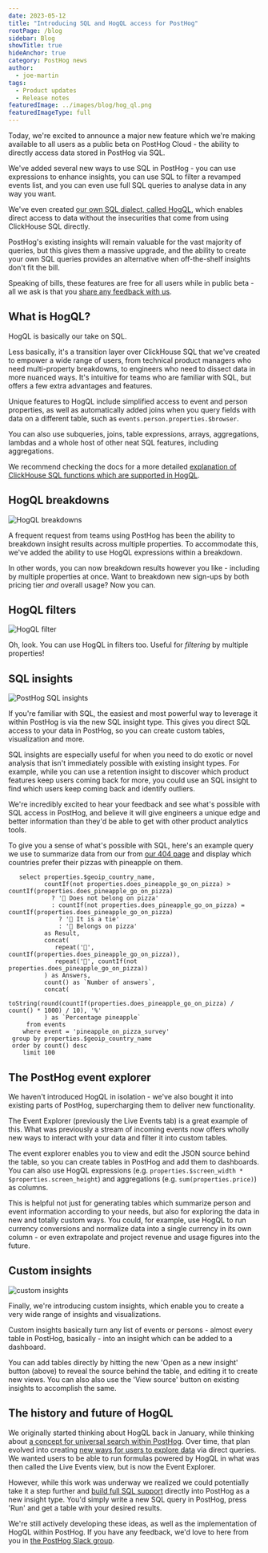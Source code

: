 ```yaml
---
date: 2023-05-12
title: "Introducing SQL and HogQL access for PostHog"
rootPage: /blog
sidebar: Blog
showTitle: true
hideAnchor: true
category: PostHog news
author:
  - joe-martin
tags:
  - Product updates
  - Release notes
featuredImage: ../images/blog/hog_ql.png
featuredImageType: full
---
```


Today, we're excited to announce a major new feature which we're making available to all users as a public beta on PostHog Cloud - the ability to directly access data stored in PostHog via SQL.

We've added several new ways to use SQL in PostHog - you can use expressions to enhance insights, you can use SQL to filter a revamped events list, and you can even use full SQL queries to analyse data in any way you want. 

We've even created [our own SQL dialect, called HogQL](/docs/product-analytics/hogql), which enables direct access to data without the insecurities that come from using ClickHouse SQL directly.

PostHog's existing insights will remain valuable for the vast majority of queries, but this gives them a massive upgrade, and the ability to create your own SQL queries provides an alternative when off-the-shelf insights don't fit the bill. 

Speaking of bills, these features are free for all users while in public beta - all we ask is that you [share any feedback with us](http://app.posthog.com/home#supportModal). 

## What is HogQL?
HogQL is basically our take on SQL. 

Less basically, it's a transition layer over ClickHouse SQL that we've created to empower a wide range of users, from technical product managers who need multi-property breakdowns, to engineers who need to dissect data in more nuanced ways. It's intuitive for teams who are familiar with SQL, but offers a few extra advantages and features.

Unique features to HogQL include simplified access to event and person properties, as well as automatically added joins when you query fields with data on a different table, such as `events.person.properties.$browser`.

You can also use subqueries, joins, table expressions, arrays, aggregations, lambdas and a whole host of other neat SQL features, including aggregations.

We recommend checking the docs for a more detailed [explanation of ClickHouse SQL functions which are supported in HogQL](/manual/hogql).

## HogQL breakdowns
![HogQL breakdowns](../images/blog/array/hog_breakdown.gif)

A frequent request from teams using PostHog has been the ability to breakdown insight results across multiple properties. To accommodate this, we've added the ability to use HogQL expressions within a breakdown. 

In other words, you can now breakdown results however you like - including by multiple properties at once. Want to breakdown new sign-ups by both pricing tier _and_ overall usage? Now you can.

## HogQL filters
![HogQL filter](../images/blog/array/hog_filters.gif)

Oh, look. You can use HogQL in filters too. Useful for _filtering_ by multiple properties!

## SQL insights
![PostHog SQL insights](../images/features/hogql/sql.gif)

If you're familiar with SQL, the easiest and most powerful way to leverage it within PostHog is via the new SQL insight type. This gives you direct SQL access to your data in PostHog, so you can create custom tables, visualization and more. 

SQL insights are especially useful for when you need to do exotic or novel analysis that isn't immediately possible with existing insight types. For example, while you can use a retention insight to discover which product features keep users coming back for more, you could use an SQL insight to find which users keep coming back and identify outliers. 

We're incredibly excited to hear your feedback and see what's possible with SQL access in PostHog, and believe it will give engineers a unique edge and better information than they'd be able to get with other product analytics tools.

To give you a sense of what's possible with SQL, here's an example query we use to summarize data from our from [our 404 page](/hedgehogsgalore) and display which countries prefer their pizzas with pineapple on them.

```
   select properties.$geoip_country_name,
          countIf(not properties.does_pineapple_go_on_pizza) > countIf(properties.does_pineapple_go_on_pizza)
            ? '🍅 Does not belong on pizza'
            : countIf(not properties.does_pineapple_go_on_pizza) = countIf(properties.does_pineapple_go_on_pizza)
              ? '🥦 It is a tie'
              : '🍍 Belongs on pizza'
          as Result,
          concat(
             repeat('🍍', countIf(properties.does_pineapple_go_on_pizza)),
             repeat('🍅', countIf(not properties.does_pineapple_go_on_pizza))
          ) as Answers,
          count() as `Number of answers`,
          concat(
            toString(round(countIf(properties.does_pineapple_go_on_pizza) / count() * 1000) / 10), '%'
          ) as `Percentage pineapple`
     from events
    where event = 'pineapple_on_pizza_survey'
 group by properties.$geoip_country_name
 order by count() desc
    limit 100
```

## The PostHog event explorer 
We haven't introduced HogQL in isolation - we've also bought it into existing parts of PostHog, supercharging them to deliver new functionality. 

The Event Explorer (previously the Live Events tab) is a great example of this. What was previously a stream of incoming events now offers wholly new ways to interact with your data and filter it into custom tables. 

The event explorer enables you to view and edit the JSON source behind the table, so you can create tables in PostHog and add them to dashboards. You can also use HogQL expressions (e.g. `properties.$screen_width * $properties.screen_height`) and aggregations (e.g. `sum(properties.price)`) as columns.

This is helpful not just for generating tables which summarize person and event information according to your needs, but also for exploring the data in new and totally custom ways. You could, for example, use HogQL to run currency conversions and normalize data into a single currency in its own column - or even extrapolate and project revenue and usage figures into the future.

## Custom insights
![custom insights](../images/blog/array/custom_insights.gif)

Finally, we're introducing custom insights, which enable you to create a very wide range of insights and visualizations. 

Custom insights basically turn any list of events or persons - almost every table in PostHog, basically - into an insight which can be added to a dashboard. 

You can add tables directly by hitting the new 'Open as a new insight' button (above) to reveal the source behind the table, and editing it to create new views. You can also also use the 'View source' button on existing insights to accomplish the same. 

## The history and future of HogQL

We originally started thinking about HogQL back in January, while thinking about [a concept for universal search within PostHog](https://github.com/PostHog/posthog/issues/7963). Over time, that plan evolved into creating [new ways for users to explore data](https://github.com/PostHog/meta/issues/86) via direct queries. We wanted users to be able to run formulas powered by HogQL in what was then called the Live Events view, but is now the Event Explorer. 

However, while this work was underway we realized we could potentially take it a step further and [build full SQL support](https://github.com/PostHog/meta/issues/86) directly into PostHog as a new insight type. You'd simply write a new SQL query in PostHog, press 'Run' and get a table with your desired results. 

We're still actively developing these ideas, as well as the implementation of HogQL within PostHog. If you have any feedback, we'd love to here from you in [the PostHog Slack group](/slack).

<ArrayCTA />
